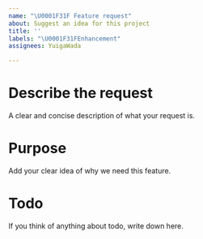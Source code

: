 ```yaml
---
name: "\U0001F31F Feature request"
about: Suggest an idea for this project
title: ''
labels: "\U0001F31FEnhancement"
assignees: YuigaWada

---
```


<!---You don't have to fill in all fields--->

# **Describe the request**
A clear and concise description of what your request is.

# **Purpose**
Add your clear idea of why we need this feature.

# **Todo**
If you think of anything about todo, write down here.
